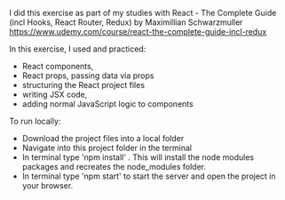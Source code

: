  I did this exercise as part of my studies with React - The Complete Guide (incl Hooks, React Router, Redux) by Maximillian Schwarzmuller https://www.udemy.com/course/react-the-complete-guide-incl-redux
 
 In this exercise, I used and practiced: 
  - React components, 
  - React props, passing data via props 
  - structuring the React project files
  - writing JSX code, 
  - adding normal JavaScript logic to components
  
  
To run locally: 
- Download the project files into a local folder 
- Navigate into this project folder in the terminal 
- In terminal type 'npm install' . This will install the node modules packages and recreates the node_modules folder. 
- In terminal type 'npm start' to start the server and open the project in your browser.

